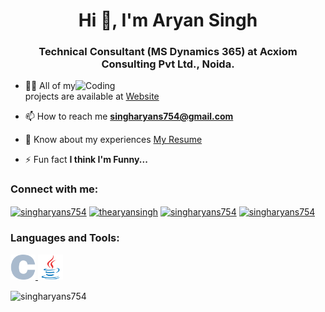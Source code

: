 <h1 align="center">Hi 👋, I'm Aryan Singh</h1>
<h3 align="center">Technical Consultant (MS Dynamics 365) at Acxiom Consulting Pvt Ltd., Noida.</h3>
<img align="right" alt="Coding" width="400" src="https://www.sayyadimran.com/wp-content/uploads/2021/02/senior-front-end-developer-openings-1.gif">

- 👨‍💻 All of my projects are available at [Website](https://singharyans754.github.io/aryansingh.live/)

- 📫 How to reach me **singharyans754@gmail.com**

- 📄 Know about my experiences [My Resume](https://drive.google.com/file/d/1RRzzqZsnLFR559J_1k5ql7bxspihU4Vd/view?usp=sharing)

- ⚡ Fun fact **I think I'm Funny...**

<h3 align="left">Connect with me:</h3>
<p align="left">
<a href="https://twitter.com/singharyans754" target="blank"><img align="center" src="https://raw.githubusercontent.com/rahuldkjain/github-profile-readme-generator/master/src/images/icons/Social/twitter.svg" alt="singharyans754" height="30" width="40" /></a>
<a href="https://linkedin.com/in/thearyansingh" target="blank"><img align="center" src="https://raw.githubusercontent.com/rahuldkjain/github-profile-readme-generator/master/src/images/icons/Social/linked-in-alt.svg" alt="thearyansingh" height="30" width="40" /></a>
<a href="https://fb.com/singharyans754" target="blank"><img align="center" src="https://raw.githubusercontent.com/rahuldkjain/github-profile-readme-generator/master/src/images/icons/Social/facebook.svg" alt="singharyans754" height="30" width="40" /></a>
<a href="https://instagram.com/singharyans754" target="blank"><img align="center" src="https://raw.githubusercontent.com/rahuldkjain/github-profile-readme-generator/master/src/images/icons/Social/instagram.svg" alt="singharyans754" height="30" width="40" /></a>
</p>

<h3 align="left">Languages and Tools:</h3>
<p align="left"> <a href="https://www.cprogramming.com/" target="_blank" rel="noreferrer"> <img src="https://raw.githubusercontent.com/devicons/devicon/master/icons/c/c-original.svg" alt="c" width="40" height="40"/> </a> <a href="https://www.java.com" target="_blank" rel="noreferrer"> <img src="https://raw.githubusercontent.com/devicons/devicon/master/icons/java/java-original.svg" alt="java" width="40" height="40"/> </a> </p>

<p><img align="center" src="https://github-readme-stats.vercel.app/api/top-langs?username=singharyans754&show_icons=true&locale=en&layout=compact" alt="singharyans754" /></p>
